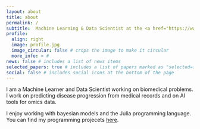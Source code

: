 ```yaml
---
layout: about
title: about
permalink: /
subtitle:  Machine Learning & Data Scientist at the <a href="https://www.dzne.de">DZNE</a>
profile:
  align: right
  image: profile.jpg
  image_circular: false # crops the image to make it circular
  more_info: > #
news: false # includes a list of news items
selected_papers: true # includes a list of papers marked as "selected={true}"
social: false # includes social icons at the bottom of the page
---
```


I am a Machine Learner and Data Scientist working on biomedical problems. I work on predicting disease progression from medical records and on AI tools for omics data.

I enjoy working with bayesian models and the Julia programming language. You can find my programming projecets [here](/repositories/).
